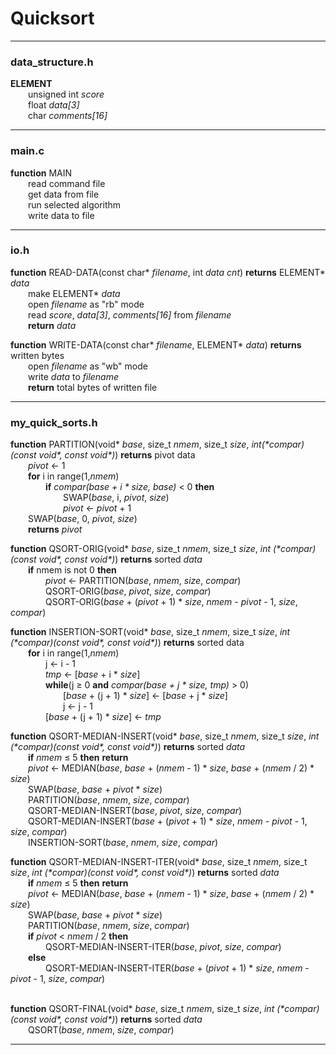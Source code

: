 # Quicksort

---
### data_structure.h
__ELEMENT__  
&emsp;&emsp;unsigned int _score_  
&emsp;&emsp;float _data[3]_  
&emsp;&emsp;char _comments[16]_

---
### main.c

__function__ MAIN  
&emsp;&emsp;read command file  
&emsp;&emsp;get data from file  
&emsp;&emsp;run selected algorithm  
&emsp;&emsp;write data to file  

---
### io.h

__function__ READ-DATA(const char* _filename_, int _data cnt_) __returns__ ELEMENT* _data_  
&emsp;&emsp;make ELEMENT* _data_  
&emsp;&emsp;open _filename_ as "rb" mode  
&emsp;&emsp;read _score_, _data[3]_, _comments[16]_ from _filename_  
&emsp;&emsp;__return__ _data_

__function__ WRITE-DATA(const char* _filename_, ELEMENT* _data_) __returns__ written bytes  
&emsp;&emsp;open _filename_ as "wb" mode  
&emsp;&emsp;write _data_ to _filename_  
&emsp;&emsp;__return__ total bytes of written file  

---
### my_quick_sorts.h

__function__ PARTITION(void\* _base_, size_t _nmem_, size_t _size_, _int(\*compar)(const void\*, const void\*)_) __returns__ pivot data  
&emsp;&emsp;_pivot_ &larr; 1  
&emsp;&emsp;__for__ i in range(1,_nmem_)  
&emsp;&emsp;&emsp;&emsp;__if__ _compar(base + i \* size, base)_ < 0 __then__  
&emsp;&emsp;&emsp;&emsp;&emsp;&emsp;SWAP(_base_, i, _pivot_, _size_)  
&emsp;&emsp;&emsp;&emsp;&emsp;&emsp;_pivot_ &larr; _pivot_ + 1  
&emsp;&emsp;SWAP(_base_, 0, _pivot_, _size_)  
&emsp;&emsp;__returns__ _pivot_  

__function__ QSORT-ORIG(void\* _base_, size_t _nmem_, size_t _size_, _int (\*compar)(const void\*, const void\*)_) __returns__ sorted _data_  
&emsp;&emsp;__if__ nmem is not 0 __then__  
&emsp;&emsp;&emsp;&emsp;_pivot_ &larr; PARTITION(_base_, _nmem_, _size_, _compar_)  
&emsp;&emsp;&emsp;&emsp;QSORT-ORIG(_base_, _pivot_, _size_, _compar_)  
&emsp;&emsp;&emsp;&emsp;QSORT-ORIG(_base_ + (_pivot_ + 1) \* _size_, _nmem_ - _pivot_ - 1, _size_, _compar_)  

__function__ INSERTION-SORT(void\* _base_, size_t _nmem_, size_t _size_, _int (\*compar)(const void\*, const void\*)_) __returns__ sorted data  
&emsp;&emsp;__for__ i in range(1,_nmem_)  
&emsp;&emsp;&emsp;&emsp;j &larr; i - 1  
&emsp;&emsp;&emsp;&emsp;_tmp_ &larr; [_base_ + i \* _size_]  
&emsp;&emsp;&emsp;&emsp;__while__(j &ge; 0 __and__ _compar(base + j \* size, tmp)_ > 0)  
&emsp;&emsp;&emsp;&emsp;&emsp;&emsp;[_base_ + (j + 1) \* _size_] &larr; [_base_ + j \* _size_]  
&emsp;&emsp;&emsp;&emsp;&emsp;&emsp;j &larr; j - 1  
&emsp;&emsp;&emsp;&emsp;[_base_ + (j + 1) * _size_] &larr; _tmp_  

__function__ QSORT-MEDIAN-INSERT(void\* _base_, size_t _nmem_, size_t _size_, _int (\*compar)(const void\*, const void\*)_) __returns__ sorted _data_  
&emsp;&emsp;__if__ _nmem_ &le; 5 __then__ __return__  
&emsp;&emsp;_pivot_ &larr; MEDIAN(_base_, _base_ + (_nmem_ - 1) \* _size_, _base_ + (_nmem_ / 2) \* _size_)  
&emsp;&emsp;SWAP(_base_, _base_ + _pivot_ \* _size_)  
&emsp;&emsp;PARTITION(_base_, _nmem_, _size_, _compar_)  
&emsp;&emsp;QSORT-MEDIAN-INSERT(_base_, _pivot_, _size_, _compar_)  
&emsp;&emsp;QSORT-MEDIAN-INSERT(_base_ + (_pivot_ + 1) \* _size_, _nmem_ - _pivot_ - 1, _size_, _compar_)  
&emsp;&emsp;INSERTION-SORT(_base_, _nmem_, _size_, _compar_)

__function__ QSORT-MEDIAN-INSERT-ITER(void\* _base_, size_t _nmem_, size_t _size_, _int (\*compar)(const void\*, const void\*)_) __returns__ sorted _data_  
&emsp;&emsp;__if__ _nmem_ &le; 5 __then__ __return__  
&emsp;&emsp;_pivot_ &larr; MEDIAN(_base_, _base_ + (_nmem_ - 1) \* _size_, _base_ + (_nmem_ / 2) \* _size_)  
&emsp;&emsp;SWAP(_base_, _base_ + _pivot_ \* _size_)  
&emsp;&emsp;PARTITION(_base_, _nmem_, _size_, _compar_)  
&emsp;&emsp;__if__ _pivot_ < _nmem_ / 2 __then__  
&emsp;&emsp;&emsp;&emsp;QSORT-MEDIAN-INSERT-ITER(_base_, _pivot_, _size_, _compar_)  
&emsp;&emsp;__else__  
&emsp;&emsp;&emsp;&emsp;QSORT-MEDIAN-INSERT-ITER(_base_ + (_pivot_ + 1) \* _size_, _nmem_ - _pivot_ - 1, _size_, _compar_)  
&emsp;&emsp;

__function__ QSORT-FINAL(void\* _base_, size_t _nmem_, size_t _size_, _int (\*compar)(const void\*, const void\*)_) __returns__ sorted _data_  
&emsp;&emsp;QSORT(_base_, _nmem_, _size_, _compar_)  

---
